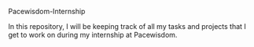 Pacewisdom-Internship

In this repository, I will be keeping track of all my tasks and projects that I get to work on during my internship at Pacewisdom.
